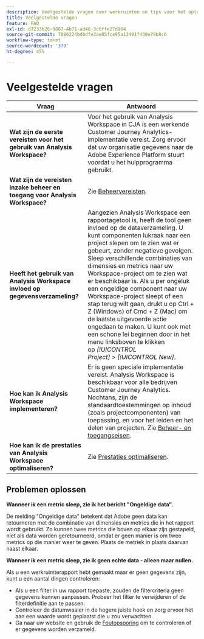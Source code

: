 ```yaml
---
description: Veelgestelde vragen over werkruimten en tips voor het oplossen van problemen.
title: Veelgestelde vragen
feature: FAQ
exl-id: d7233b26-9887-4b71-ad46-3c6ffe27d904
source-git-commit: 7086224bdbdfe3ae05fce95a13491f430e79b8c6
workflow-type: tm+mt
source-wordcount: '379'
ht-degree: 45%

---
```


# Veelgestelde vragen

| Vraag | Antwoord |
|--- |--- |
| **Wat zijn de eerste vereisten voor het gebruik van Analysis Workspace?** | Voor het gebruik van Analysis Workspace in CJA is een werkende Customer Journey Analytics-implementatie vereist. Zorg ervoor dat uw organisatie gegevens naar de Adobe Experience Platform stuurt voordat u het hulpprogramma gebruikt. |
| **Wat zijn de vereisten inzake beheer en toegang voor Analysis Workspace?** | Zie [Beheervereisten](/help/analysis-workspace/workspace-faq/frequently-asked-questions-analysis-workspace.md). |
| **Heeft het gebruik van Analysis Workspace invloed op gegevensverzameling?** | Aangezien Analysis Workspace een rapportagetool is, heeft de tool geen invloed op de dataverzameling. U kunt componenten lukraak naar een project slepen om te zien wat er gebeurt, zonder negatieve gevolgen. Sleep verschillende combinaties van dimensies en metrics naar uw Workspace-project om te zien wat er beschikbaar is. Als u per ongeluk een ongeldige component naar uw Workspace-project sleept of een stap terug wilt gaan, drukt u op Ctrl + Z (Windows) of Cmd + Z (Mac) om de laatste uitgevoerde actie ongedaan te maken. U kunt ook met een schone lei beginnen door in het menu linksboven te klikken op *[!UICONTROL Project] > [!UICONTROL New]*. |
| **Hoe kan ik Analysis Workspace implementeren?** | Er is geen speciale implementatie vereist. Analysis Workspace is beschikbaar voor alle bedrijven Customer Journey Analytics. Nochtans, zijn de standaardtoestemmingen op inhoud (zoals projectcomponenten) van toepassing, en voor het leiden en het delen van projecten. Zie [Beheer- en toegangseisen](/help/analysis-workspace/workspace-faq/frequently-asked-questions-analysis-workspace.md). |
| **Hoe kan ik de prestaties van Analysis Workspace optimaliseren?** | Zie [Prestaties optimaliseren](/help/admin/optimizing-performance.md). |

## Problemen oplossen

**Wanneer ik een metric sleep, zie ik het bericht &quot;Ongeldige data&quot;.**

De melding &quot;Ongeldige data&quot; betekent dat Adobe geen data kan retourneren met de combinatie van dimensies en metrics die in het rapport wordt gebruikt. Zo kunnen twee metrics die boven op elkaar zijn gestapeld, niet als data worden geretourneerd, omdat er geen manier is om twee metrics op die manier weer te geven. Plaats de metriek in plaats daarvan naast elkaar.

**Wanneer ik een metric sleep, zie ik geen echte data - alleen maar nullen.**

Als u een werkruimterapport hebt gemaakt maar er geen gegevens zijn, kunt u een aantal dingen controleren:

* Als u een filter in uw rapport toepaste, zouden de filtercriteria geen gegevens kunnen aanpassen. Probeer het filter te verwijderen of de filterdefinitie aan te passen.
* Controleer de datumwaaier in de hogere juiste hoek en zorg ervoor het aan een waarde wordt geplaatst die u zou verwachten.
* Ga naar uw website en gebruik de [Foutopsporing](https://experienceleague.adobe.com/docs/debugger/using/experience-cloud-debugger.html) om te controleren of er gegevens worden verzameld.
